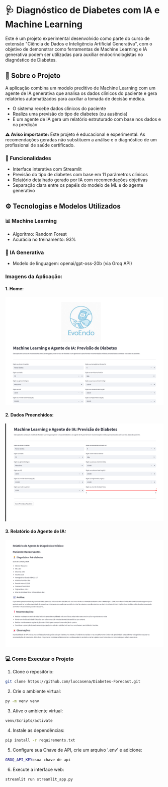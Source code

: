 # 🩺 Diagnóstico de Diabetes com IA e Machine Learning

Este é um projeto experimental desenvolvido como parte do curso de extensão "Ciência de Dados e Inteligência Artificial Generativa", com o objetivo de demonstrar como ferramentas de Machine Learning e IA generativa podem ser utilizadas para auxiliar endocrinologistas no diagnóstico de Diabetes.

## 🧠 Sobre o Projeto

A aplicação combina um modelo preditivo de Machine Learning com um agente de IA generativa que analisa os dados clínicos do paciente e gera relatórios automatizados para auxiliar a tomada de decisão médica.

- O sistema recebe dados clínicos do paciente
- Realiza uma previsão do tipo de diabetes (ou ausência)
- E um agente de IA gera um relatório estruturado com base nos dados e na predição

**⚠️ Aviso importante:** Este projeto é educacional e experimental. As recomendações geradas não substituem a análise e o diagnóstico de um profissional de saúde certificado.

### 📌 Funcionalidades

- Interface interativa com Streamlit
- Previsão do tipo de diabetes com base em 11 parâmetros clínicos
- Relatório detalhado gerado por IA com recomendações objetivas
- Separação clara entre os papéis do modelo de ML e do agente generativo

## ⚙️ Tecnologias e Modelos Utilizados
### 📊 Machine Learning

- Algoritmo: Random Forest
- Acurácia no treinamento: 93%

### 🤖 IA Generativa

- Modelo de linguagem: openai/gpt-oss-20b (via Groq API)

### Imagens da Aplicação:

#### 1. Home:
<img src="img/home.png" alt=""></img>

#### 2. Dados Preenchidos:
<img src="img/dataInput.png" alt=""></img>

#### 3. Relatório do Agente de IA:
<img src="img/report.png" alt=""></img>

### 💻 Como Executar o Projeto

1. Clone o repositório:

```bash 
git clone https://github.com/luccasena/Diabetes-Forecast.git
```

2. Crie o ambiente virtual:

```bash 
py -m venv venv
```

3. Ative o ambiente virtual:

```bash 
venv/Scripts/activate
```
4. Instale as dependências:

```bash 
pip install -r requirements.txt
```
5. Configure sua Chave de API, crie um arquivo '.env' e adicione:

```bash 
GROQ_API_KEY=sua chave de api
```

6. Execute a interface web:

```bash 
streamlit run streamlit_app.py
```



